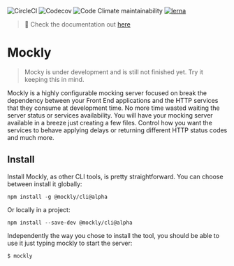![CircleCI](https://img.shields.io/circleci/build/github/pablolazaro/mockly/master.svg)
![Codecov](https://img.shields.io/codecov/c/github/pablolazaro/mockly.svg)
![Code Climate maintainability](https://img.shields.io/codeclimate/maintainability/pablolazaro/mockly.svg)
[![lerna](https://img.shields.io/badge/maintained%20with-lerna-cc00ff.svg)](https://lerna.js.org/)

> :blue_book: Check the documentation out [here](https://mockly.gitbook.io)

# Mockly

> Mocky is under development and is still not finished yet. Try it keeping this in mind.

Mockly is a highly configurable mocking server focused on break the dependency between your Front End applications and the HTTP services that they consume at development time. No more time wasted waiting the server status or services availability. You will have your mocking server available in a breeze just creating a few files. Control how you want the services to behave applying delays or returning different HTTP status codes and much more.

## Install

Install Mockly, as other CLI tools, is pretty straightforward. You can choose between install it globally:
```
npm install -g @mockly/cli@alpha
```

Or locally in a project:

```
npm install --save-dev @mockly/cli@alpha
```

Independently the way you chose to install the tool,  you should be able to use it just typing mockly to start the server:

```
$ mockly
```

